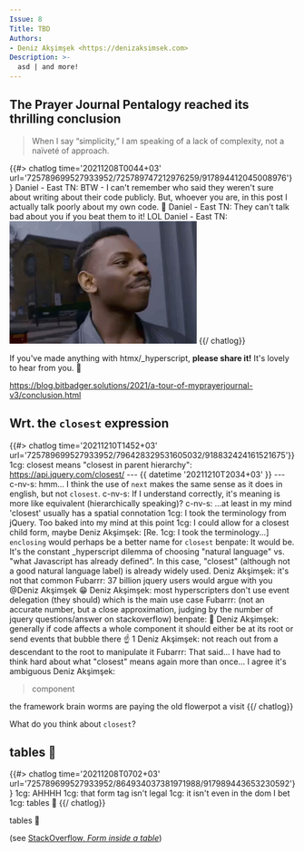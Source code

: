 ```yaml
---
Issue: 8
Title: TBD
Authors:
- Deniz Akşimşek <https://denizaksimsek.com>
Description: >-
  asd | and more!
---
```


## The Prayer Journal Pentalogy reached its thrilling conclusion

> When I say “simplicity,” I am speaking of a lack of complexity, not a naïveté
> of approach.

{{#> chatlog time='20211208T0044+03' url='725789699527933952/725789747212976259/917894412045008976'}}
Daniel - East TN: BTW - I can't remember who said they weren't sure about 
  writing about their code publicly. But, whoever you are, in this post I 
  actually talk poorly about my own code. 🙂
Daniel - East TN: They can't talk bad about you if you beat them to it! LOL
Daniel - East TN: ![you can't X if you don't Y meme gif](/assets/2021-12-12/feel-me-think-about-it.gif)
{{/ chatlog}}

If you've made anything with htmx/_hyperscript, **please share it!** It's 
lovely to hear from you. 💙

<https://blog.bitbadger.solutions/2021/a-tour-of-myprayerjournal-v3/conclusion.html>


## Wrt. the `closest` expression

{{#> chatlog time='20211210T1452+03' url='725789699527933952/796428329531605032/918832424161521675'}}
1cg: closest means "closest in parent hierarchy": <https://api.jquery.com/closest/>
--- {{ datetime '20211210T2034+03' }} ---
c-nv-s: hmm... I think the use of `next` makes the same sense as it does in 
  english, but not `closest`. 
c-nv-s: If I understand correctly, it's meaning is more like equivalent 
  (hierarchically speaking)?
c-nv-s: ...at least in my mind 'closest' usually has a spatial connotation
1cg: I took the terminology from jQuery.  Too baked into my mind at this point
1cg: I could allow for a closest child <whatever/> form, maybe
Deniz Akşimşek: [Re. 1cg: I took the terminology...] `enclosing` would perhaps 
  be a better name for `closest`
benpate: It would be. It's the constant _hyperscript dilemma of choosing 
  "natural language" vs. "what Javascript has already defined".  In this case,
  "closest" (although not a good natural language label) is already widely 
  used.
Deniz Akşimşek: it's not that common
Fubarrr: 37 billion jquery users would argue with you @Deniz Akşimşek 😁
Deniz Akşimşek: most hyperscripters don't use event delegation (they should) 
  which is the main use case
Fubarrr: (not an accurate number, but a close approximation, judging by the
  number of jquery questions/answer on stackoverflow)
benpate: 🍿
Deniz Akşimşek: generally if code affects a whole component it should either be
  at its root or send events that bubble there 
  <span class=reaction><span class=emoji>☝️</span> 1</span> <!-- hack, FIXME emoji detection-->
Deniz Akşimşek: not reach out from a descendant to the root to manipulate it
Fubarrr: That said... I have had to think hard about what "closest" means again
  more than once... I agree it's ambiguous
Deniz Akşimşek: 
  > component

  the framework brain worms are paying the old flowerpot a visit
{{/ chatlog}}

What do you think about `closest`?


## tables 🤮

{{#> chatlog time='20211208T0702+03' url='725789699527933952/864934037381971988/917989443653230592'}}
1cg: AHHHH
1cg: that form tag isn't legal
1cg: it isn't even in the dom I bet
1cg: tables 🤮
{{/ chatlog}}

tables 🤮

(see [StackOverflow, <cite>Form inside a table</cite>](https://stackoverflow.com/questions/5967564/form-inside-a-table))